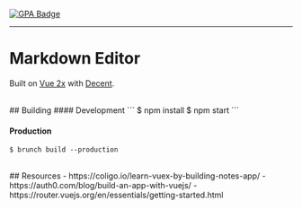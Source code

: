 [![GPA Badge](https://codeclimate.com/github/chrsgrffth/markdown-editor/badges/gpa.svg)](https://codeclimate.com/github/chrsgrffth/markdown-editor)

---

# Markdown Editor

Built on [Vue 2x](https://github.com/vuejs/vue) with [Decent](https://github.com/octopuscreative/decent-scss).  

<br>
## Building
#### Development
```
$ npm install
$ npm start
```

#### Production
```
$ brunch build --production
```

<br>
## Resources
- https://coligo.io/learn-vuex-by-building-notes-app/
- https://auth0.com/blog/build-an-app-with-vuejs/
- https://router.vuejs.org/en/essentials/getting-started.html
